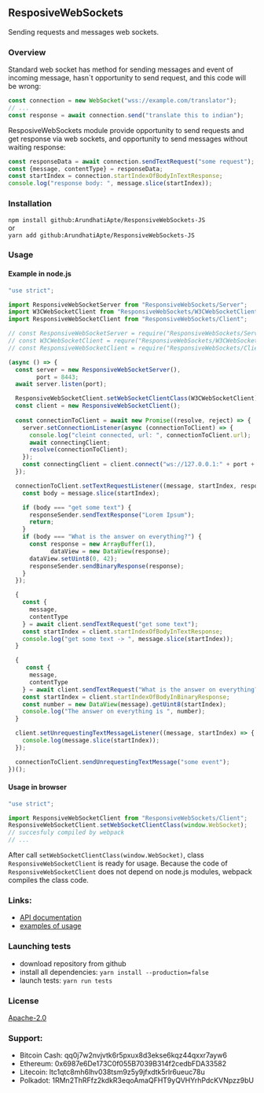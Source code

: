 ## ResposiveWebSockets

Sending requests and messages web sockets.

### Overview

Standard web socket has method for sending messages and event of incoming message, hasn`t opportunity to send request,
and this code will be wrong:
```js
const connection = new WebSocket("wss://example.com/translator");
// ...
const response = await connection.send("translate this to indian");
```

ResposiveWebSockets module provide opportunity to send requests and get response via web sockets, and opportunity to send
messages without waiting response:
```js
const responseData = await connection.sendTextRequest("some request");
const {message, contentType} = responseData;
const startIndex = connection.startIndexOfBodyInTextResponse;
console.log("response body: ", message.slice(startIndex));
```

### Installation

`npm install github:ArundhatiApte/ResponsiveWebSockets-JS`  
or  
`yarn add github:ArundhatiApte/ResponsiveWebSockets-JS`

### Usage

#### Example in node.js

```js
"use strict";

import ResponsiveWebSocketServer from "ResponsiveWebSockets/Server";
import W3CWebSocketClient from "ResponsiveWebSockets/W3CWebSocketClient";
import ResponsiveWebSocketClient from "ResponsiveWebSockets/Client";

// const ResponsiveWebSocketServer = require("ResponsiveWebSockets/Server");
// const W3CWebSocketClient = requre("ResponsiveWebSockets/W3CWebSocketClient"); // commonJS
// const ResponsiveWebSocketClient = require("ResponsiveWebSockets/Client");

(async () => {
  const server = new ResponsiveWebSocketServer(),
        port = 8443;
  await server.listen(port);

  ResponsiveWebSocketClient.setWebSocketClientClass(W3CWebSocketClient);
  const client = new ResponsiveWebSocketClient();
  
  const connectionToClient = await new Promise((resolve, reject) => {
    server.setConnectionListener(async (connectionToClient) => {
      console.log("cleint connected, url: ", connectionToClient.url);
      await connectingClient;
      resolve(connectionToClient);
    });
    const connectingClient = client.connect("ws://127.0.0.1:" + port + "/room/12345");
  });

  connectionToClient.setTextRequestListener((message, startIndex, responseSender) => {
    const body = message.slice(startIndex);

    if (body === "get some text") {
      responseSender.sendTextResponse("Lorem Ipsum");
      return;
    }
    if (body === "What is the answer on everything?") {
      const response = new ArrayBuffer(1),
            dataView = new DataView(response);
      dataView.setUint8(0, 42);
      responseSender.sendBinaryResponse(response);
    }
  });

  {
    const {
      message,
      contentType
    } = await client.sendTextRequest("get some text");
    const startIndex = client.startIndexOfBodyInTextResponse;
    console.log("get some text -> ", message.slice(startIndex));
  }

  {
     const {
      message,
      contentType
    } = await client.sendTextRequest("What is the answer on everything?");
    const startIndex = client.startIndexOfBodyInBinaryResponse;
    const number = new DataView(message).getUint8(startIndex);
    console.log("The answer on everything is ", number);
  }

  client.setUnrequestingTextMessageListener((message, startIndex) => {
    console.log(message.slice(startIndex));
  });

  connectionToClient.sendUnrequestingTextMessage("some event");
})();
```

#### Usage in browser

```js
"use strict";

import ResponsiveWebSocketClient from "ResponsiveWebSockets/Client";
ResponsiveWebSocketClient.setWebSocketClientClass(window.WebSocket);
// succesfuly compiled by webpack
// ...
```

After call `setWebSocketClientClass(window.WebSocket)`, class `ResponsiveWebSocketClient` is ready for usage.
Because the code of `ResponsiveWebSocketClient` does not depend on node.js modules, webpack compiles the class code.

### Links:

- [API documentation](./docs/API.md)
- [examples of usage](./examples)

### Launching tests

- download repository from github
- install all dependencies: `yarn install --production=false`
- launch tests: `yarn run tests`

### License

[Apache-2.0](http://www.apache.org/licenses/LICENSE-2.0)

### Support:

- Bitcoin Cash: qq0j7w2nvjvtk6r5pxux8d3ekse6kqz44qxxr7ayw6
- Ethereum: 0x6987e6De173C0f055B7039B314f2cedbFDA33582
- Litecoin: ltc1qtc8mh6lhv038tsm9z5y9jfxdtk5rlr6ueuc78u
- Polkadot: 1RMn2ThRFfz2kdkR3eqoAmaQFHT9yQVHYrhPdcKVNpzz9bU
